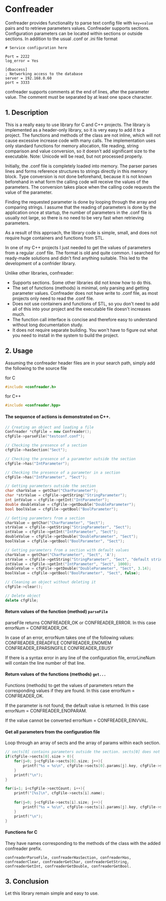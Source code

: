 # Сonfreader

Confreader provides functionality to parse text config file with `key=value` pairs and to retrieve parameters values. Confreader supports sections. Configuration parameters can be located within sections or outside sections.
In addition to the usual .conf or .ini file format
```
# Service configuration here
 
Port = 2222
log_error = Yes

[dbaccess]
; Networking access to the database
server = 192.168.0.60
port = 3333
```
confreader supports comments at the end of lines, after the parameter value. The comment must be separated by at least one space character.

## 1. Description

This is a really easy to use library for C and C++ projects. The library is implemented as a header-only library, so it is very easy to add it to a project. The functions and methods of the class are not inline, which will not cause excessive increase code with many calls. The implementation uses only standard functions for memory allocation, file reading, string comparison and value conversion, so it doesn't add significant size to the executable. Note: Unicode will be read, but not processed properly.

Initially, the .conf file is completely loaded into memory. The parser parses lines and forms reference structures to strings directly in this memory block. Type conversion is not done beforehand, because it is not known beforehand in what form the calling code will receive the values of the parameters. The conversion takes place when the calling code requests the value of the parameter.

Finding the requested parameter is done by looping through the array and comparing strings. I assume that the reading of parameters is done by the application once at startup, the number of parameters in the .conf file is usually not large, so there is no need to be very fast when retrieving parameters.

As a result of this approach, the library code is simple, small, and does not require huge containers and functions from STL.

In one of my C++ projects I just needed to get the values of parameters from a regular .conf file. The format is old and quite common. I searched for ready-made solutions and didn't find anything suitable. This led to the development of a confrider library.

Unlike other libraries, confreader:

- Supports sections. Some other libraries did not know how to do this.
- The set of functions (methods) is minimal, only parsing and getting parameter values. Confreader does not have write to .conf file, as most projects only need to read the .conf file.
- Does not use containers and functions of STL, so you don't need to add all of this into your project and the executable file doesn't increases much.
- The function call interface is concise and therefore easy to understand without long documentation study.
- It does not require separate building. You won't have to figure out what you need to install in the system to build the project.

## 2. Usage

Assuming the confreader header files are in your search path, simply add the following to the source file

for C
```C
#include <confreader.h>
```
for C++
```cpp
#include <confreader.hpp>
```

#### The sequence of actions is demonstrated on C++.

```cpp
// Creating an object and loading a file
Confreader *cfgFile = new Confreader();
cfgFile->parseFile("testconf.conf");

// Checking the presence of a section
cfgFile->hasSection("Sect");

// Checking the presence of a parameter outside the section
cfgFile->has("IntParameter");

// Checking the presence of a parameter in a section
cfgFile->has("IntParameter", "Sect");

// Getting parameters outside the section
char charValue = getChar("CharParameter");
char *strValue = cfgFile->getString("StringParameter");
int intValue = cfgFile->getInt("IntParameter");
double doubleValue = cfgFile->getDouble("DoubleParameter");
bool boolValue = cfgFile->getBool("BoolParameter");

// Getting parameters from a section
charValue = getChar("CharParameter", "Sect");
strValue = cfgFile->getString("StringParameter", "Sect");
intValue = cfgFile->getInt("IntParameter", "Sect");
doubleValue = cfgFile->getDouble("DoubleParameter", "Sect");
boolValue = cfgFile->getBool("BoolParameter", "Sect");

// Getting parameters from a section with default values
charValue = getChar("CharParameter", "Sect", 'A');
strValue = cfgFile->getString("StringParameter", "Sect", "default string");
intValue = cfgFile->getInt("IntParameter", "Sect", 1000);
doubleValue = cfgFile->getDouble("DoubleParameter", "Sect", 3.14);
boolValue = cfgFile->getBool("BoolParameter", "Sect", false);

// Cleaning an object without deleting it
cfgFile->clear();

// Delete object
delete cfgFile;
```

#### Return values of the function (method) `parseFile`

parseFile returns CONFREADER_OK or CONFREADER_ERROR.
In this case errorNum = CONFREADER_OK.

In case of an error, errorNum takes one of the following values:
CONFREADER_EREADFILE
CONFREADER_ENOMEM
CONFREADER_EPARSINGFILE
CONFREADER_EBUSY

If there is a syntax error in any line of the configuration file, errorLineNum will contain the line number of that line.

#### Return values of the functions (methods) `get...`

Functions (methods) to get the values of parameters return the corresponding values if they are found.
In this case errorNum = CONFREADER_OK.

If the parameter is not found, the default value is returned.
In this case errorNum = CONFREADER_ENOPARAM.

If the value cannot be converted errorNum = CONFREADER_EINVVAL.

#### Get all parameters from the configuration file
Loop through an array of sects and the array of params within each section.

```cpp
// sects[0] contains parameters outside the section. sects[0] does not have a name.
if(cfgFile->sects[0].size > 0){
	for(j=0; j<cfgFile->sects[0].size; j++){
		printf("%s = %s\n", cfgFile->sects[0].params[j].key, cfgFile->sects[0].params[j].value);
	}
	printf("\n");
}

for(i=1; i<cfgFile->sectCount; i++){
	printf("[%s]\n", cfgFile->sects[i].name);
	
	for(j=0; j<cfgFile->sects[i].size; j++){
		printf("%s = %s\n", cfgFile->sects[i].params[j].key, cfgFile->sects[i].params[j].value);
	}
	printf("\n");
}
```

#### Functions for C
They have names corresponding to the methods of the class with the added confreader prefix.

`
confreaderParseFile, confreaderHasSection, confreaderHas, confreaderClear, confreaderGetChar, confreaderGetString, confreaderGetInt, confreaderGetDouble, confreaderGetBool.
`

## 3. Conclusion

Let this library remain simple and easy to use.

